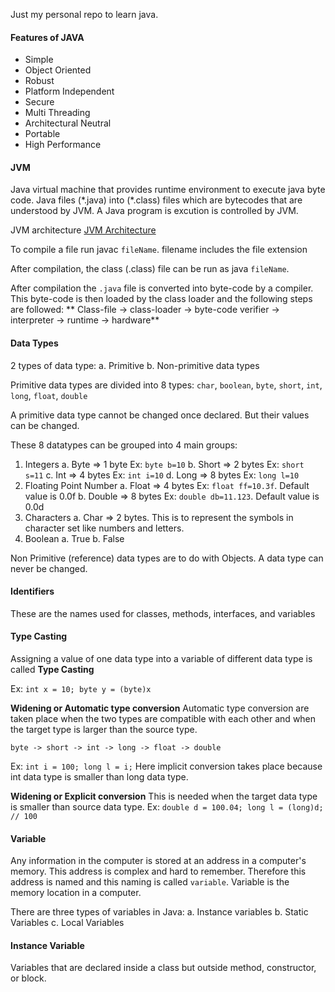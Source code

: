 Just my personal repo to learn java. <br />

#### Features of JAVA
- Simple
- Object Oriented
- Robust
- Platform Independent
- Secure
- Multi Threading
- Architectural Neutral
- Portable
- High Performance


#### JVM
Java virtual machine that provides runtime environment to execute java byte code. Java files (\*.java) into (\*.class) files which are bytecodes that are understood by JVM. 
A Java program is excution is controlled by JVM.

JVM architecture
[JVM Architecture](http://www.studytonight.com/java/component-of-java)

To compile a file run javac `fileName`. filename includes the file extension <br />

After compilation, the class (.class) file  can be run as java `fileName`.

After compilation the `.java` file is converted into byte-code by a compiler. This byte-code is then loaded by the class loader and the following steps are followed:
	** Class-file -> class-loader -> byte-code verifier -> interpreter -> runtime -> hardware**

#### Data Types
2 types of data type:
a. Primitive
b. Non-primitive data types

Primitive data types are divided into 8 types:
`char`, `boolean`, `byte`, `short`, `int`, `long`, `float`, `double`

A primitive data type cannot be changed once declared. But their values can be changed.

These 8 datatypes can be grouped into 4 main groups:
1. Integers
	a. Byte => 1 byte Ex: `byte b=10`
	b. Short => 2 bytes Ex: `short s=11`
	c. Int => 4 bytes Ex: `int i=10`
	d. Long => 8 bytes Ex: `long l=10`
2. Floating Point Number
	a. Float => 4 bytes Ex: `float ff=10.3f`. Default value is 0.0f
	b. Double => 8 bytes Ex: `double db=11.123`. Default value is 0.0d
3. Characters
	a. Char => 2 bytes. This is to represent the symbols in character set like numbers and letters.
4. Boolean
	a. True
	b. False

Non Primitive (reference) data types are to do with Objects. A data type can never be changed.

#### Identifiers
These are the names used for classes, methods, interfaces, and variables

#### Type Casting
Assigning a value of one data type into a variable of different data type is called **Type Casting**

Ex: `int x = 10;
     byte y = (byte)x`

**Widening or Automatic type conversion**
Automatic type conversion are taken place when the two types are compatible with each other and when the target type is larger than the source type.

`byte -> short -> int -> long -> float -> double`

Ex: `int i = 100;
     long l = i;`
Here implicit conversion takes place because int data type is smaller than long data type.

**Widening or Explicit conversion**
This is needed when the target data type is smaller than source data type.
Ex: `double d = 100.04;
     long l = (long)d; // 100`

#### Variable
Any information in the computer is stored at an address in a computer's memory. This address is complex and hard to remember. Therefore this address is named and this naming is called `variable`. Variable is the memory location in a computer.

There are three types of variables in Java:
	a. Instance variables
	b. Static Variables
	c. Local Variables

#### Instance Variable
Variables that are declared inside a class but outside method, constructor, or block.
